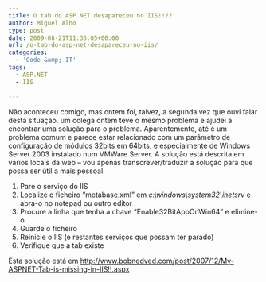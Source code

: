 ```yaml
---
title: O tab do ASP.NET desapareceu no IIS!!??
author: Miguel Alho
type: post
date: 2009-08-21T11:36:05+00:00
url: /o-tab-do-asp-net-desapareceu-no-iis/
categories:
  - 'Code &amp; IT'
tags:
  - ASP.NET
  - IIS

---
```

Não aconteceu comigo, mas ontem foi, talvez, a segunda vez que ouvi falar desta situação. um colega ontem teve o mesmo problema e ajudei a encontrar uma solução para o problema. Aparentemente, até é um problema comum e parece estar relacionado com um parâmetro de configuração de módulos 32bits em 64bits, e especialmente de Windows Server 2003 instalado num VMWare Server. A solução está descrita em vários locais da web &#8211; vou apenas transcrever/traduzir a solução para que possa ser útil a mais pessoal.

  1. Pare o serviço do IIS
  2. Localize o ficheiro &#8220;metabase.xml&#8221; em _c:\windows\system32\inetsrv_ e abra-o no notepad ou outro editor
  3. Procure a linha que tenha a chave &#8220;Enable32BitAppOnWin64&#8221; e elimine-o
  4. Guarde o ficheiro
  5. Reinicie o IIS (e restantes serviços que possam ter parado)
  6. Verifique que a tab existe

Esta solução está em <http://www.bobnedved.com/post/2007/12/My-ASPNET-Tab-is-missing-in-IIS!!.aspx>